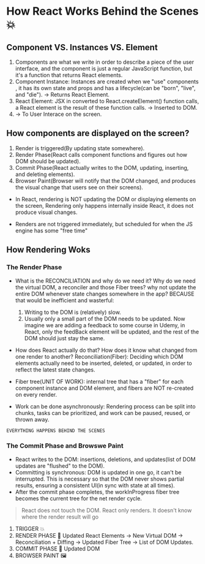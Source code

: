 # How React Works Behind the Scenes 💥

## Component VS. Instances VS. Element

1. Components are what we write in order to describe a piece of the user interface, and the component is just a regular JavaScript function, but it's a function that returns React elements.
2. Component Instance: Instances are created when we "use" components <Tab/>, it has its own state and props and has a lifecycle(can be "born", "live", and "die"). -> Returns React Element.
3. React Element: JSX in converted to React.createElement() function calls, a React element is the result of these function calls. -> Inserted to DOM.
4. -> To User Interace on the screen.

## How components are displayed on the screen?

1. Render is triggered(By updating state somewhere).
2. Render Phase(React calls component functions and figures out how DOM should be updated).
3. Commit Phase(React actually writes to the DOM, updating, inserting, and deleting elements).
4. Browser Paint(Browser will notify that the DOM changed, and produces the visual change that users see on their screens).

- In React, rendering is NOT updating the DOM or displaying elements on the screen, Rendering only happens internally inside React, it does not produce visual changes.

- Renders are not triggered immediately, but scheduled for when the JS engine has some "free time"

## How Rendering Woks

### The Render Phase

- What is the RECONCILIATION and why do we need it?
  Why do we need the virtual DOM, a reconciler and those Fiber trees? why not update the entire DOM whenever state changes somewhere in the app? BECAUSE that would be inefficient and wasterful:

  1. Writing to the DOM is (relatively) slow.
  2. Usually only a small part of the DOM needs to be updated.
     Now imagine we are adding a feedback to some course in Udemy, in React, only the feedBack element will be updated, and the rest of the DOM should just stay the same.

- How does React actually do that? How does it know what changed from one render to another?
  Reconciliation(Fiber): Deciding which DOM elements actually need to be inserted, deleted, or updated, in order to reflect the latest state changes.
- Fiber tree(UNIT OF WORK): internal tree that has a "fiber" for each component instance and DOM element, and fibers are NOT re-created on every render.
- Work can be done asynchronously: Rendering process can be split into chunks, tasks can be prioritized, and work can be paused, reused, or thrown away.

`EVERYTHING HAPPENS BEHIND THE SCENES`

### The Commit Phase and Browswe Paint

- React writes to the DOM: insertions, deletions, and updates(list of DOM updates are "flushed" to the DOM).
- Committing is synchronous: DOM is updated in one go, it can't be interrupted. This is necessary so that the DOM never shows partial results, ensuring a consistent UI(in sync with state at all times).
- After the commit phase completes, the workInProgress fiber tree becomes the current tree for the net render cycle.

> React does not touch the DOM. React only renders. It doesn't know where the render result will go

1. TRIGGER 💥
2. RENDER PHASE 🔄 Updated React Elements → New Virtual DOM → Reconciliation + Diffing → Updated Fiber Tree → List of DOM Updates.
3. COMMIT PHASE 🚀 Updated DOM
4. BROWSER PAINT 🖼️

